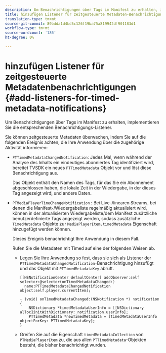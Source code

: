 ```yaml
---
description: Um Benachrichtigungen über Tags im Manifest zu erhalten, implementieren Sie die entsprechenden Benachrichtigungs-Listener.
title: hinzufügen Listener für zeitgesteuerte Metadaten-Benachrichtigungen
translation-type: tm+mt
source-git-commit: 89bdda1d4bd5c126f19ba75a819942df901183d1
workflow-type: tm+mt
source-wordcount: '186'
ht-degree: 0%

---
```



# hinzufügen Listener für zeitgesteuerte Metadatenbenachrichtigungen {#add-listeners-for-timed-metadata-notifications}

Um Benachrichtigungen über Tags im Manifest zu erhalten, implementieren Sie die entsprechenden Benachrichtigungs-Listener.

Sie können zeitgesteuerte Metadaten überwachen, indem Sie auf die folgenden Ereignis achten, die Ihre Anwendung über die zugehörige Aktivität informieren:

* `PTTimedMetadataChangedNotification`: Jedes Mal, wenn während der Analyse des Inhalts ein eindeutiges abonniertes Tag identifiziert wird, bereitet TVSDK ein neues  `PTTimedMetadata` Objekt vor und löst diese Benachrichtigung aus.

   Das Objekt enthält den Namen des Tags, für das Sie ein Abonnement abgeschlossen haben, die lokale Zeit in der Wiedergabe, in der dieses Tag angezeigt wird, und andere Daten.

* `PTMediaPlayerTimeChangeNotification` : Bei Live-/linearen Streams, bei denen die Manifest-/Wiedergabeliste regelmäßig aktualisiert wird, können in der aktualisierten Wiedergabeliste/dem Manifest zusätzliche benutzerdefinierte Tags angezeigt werden, sodass zusätzliche  `TimedMetadata` Objekte zur  `MediaPlayerItem.timedMetadata` Eigenschaft hinzugefügt werden können.

   Dieses Ereignis benachrichtigt Ihre Anwendung in diesem Fall.

   Rufen Sie die Metadaten mit Timed auf eine der folgenden Weisen ab.

   * Legen Sie Ihre Anwendung so fest, dass sie sich als Listener der `PTTimedMetadataChangedNotification`-Benachrichtigung hinzufügt und das Objekt mit `PTTimedMetadataKey` abruft.

      ```
      [[NSNotificationCenter defaultCenter] addObserver:self selector:@selector(onTimedMetadataChanged:)  
        name:PTTimedMetadataChangedNotification object:self.player.currentItem]; 
      
      - (void) onTimedMetadataChanged:(NSNotification *) notification { 
          NSDictionary *timedMetadataUserInfo = [[NSDictionary alloc]initWithDictionary: notification.userInfo]; 
          PTTimedMetadata *newTimedMetadata = [timedMetadataUserInfo objectForKey: PTTimedMetadataKey]; 
      }
      ```

   * Greifen Sie auf die Eigenschaft `timedMetadataCollection` von `PTMediaPlayerItem` zu, die aus allen `PTTimedMetadata`-Objekten besteht, die bisher benachrichtigt wurden.